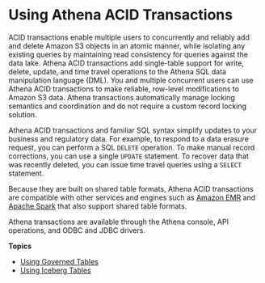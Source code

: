 # Using Athena ACID Transactions<a name="acid-transactions"></a>

ACID transactions enable multiple users to concurrently and reliably add and delete Amazon S3 objects in an atomic manner, while isolating any existing queries by maintaining read consistency for queries against the data lake\. Athena ACID transactions add single\-table support for write, delete, update, and time travel operations to the Athena SQL data manipulation language \(DML\)\. You and multiple concurrent users can use Athena ACID transactions to make reliable, row\-level modifications to Amazon S3 data\. Athena transactions automatically manage locking semantics and coordination and do not require a custom record locking solution\.

Athena ACID transactions and familiar SQL syntax simplify updates to your business and regulatory data\. For example, to respond to a data erasure request, you can perform a SQL `DELETE` operation\. To make manual record corrections, you can use a single `UPDATE` statement\. To recover data that was recently deleted, you can issue time travel queries using a `SELECT` statement\.

Because they are built on shared table formats, Athena ACID transactions are compatible with other services and engines such as [Amazon EMR](https://docs.aws.amazon.com/emr/latest/ManagementGuide/emr-what-is-emr.html) and [Apache Spark](https://spark.apache.org/) that also support shared table formats\.

Athena transactions are available through the Athena console, API operations, and ODBC and JDBC drivers\.

**Topics**
+ [Using Governed Tables](lf-governed-tables.md)
+ [Using Iceberg Tables](querying-iceberg.md)
